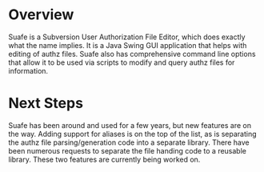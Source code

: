 # Overview

Suafe is a Subversion User Authorization File Editor, which does exactly what the name implies. It is a Java Swing GUI application that helps with editing of authz files. Suafe also has comprehensive command line options that allow it to be used via scripts to modify and query authz files for information.

# Next Steps

Suafe has been around and used for a few years, but new features are on the way. Adding support for aliases is on the top of the list, as is separating the authz file parsing/generation code into a separate library. There have been numerous requests to separate the file handing code to a reusable library. These two features are currently being worked on.

